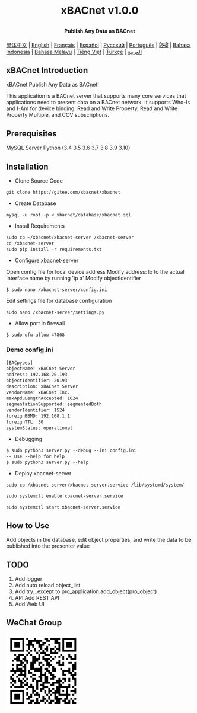 <h1 align="center" style="margin: 30px 0 30px; font-weight: bold;">xBACnet v1.0.0</h1>
<h4 align="center">Publish Any Data as BACnet</h4>

[简体中文](./README_CN.md) | [English](./README.md) | [Français](./README_FR.md) | [Español](./README_ES.md) | [Русский](./README_RU.md) | [Português](./README_PT.md) | [हिन्दी](./README_HI.md) | [Bahasa Indonesia](./README_ID.md) | [Bahasa Melayu](./README_MS.md) | [Tiếng Việt](./README_VI.md) | [Türkçe](./README_TR.md) | [العربية](./README_AR.md)

## xBACnet Introduction

xBACnet Publish Any Data as BACnet!

This application is a BACnet server that supports many core services that
applications need to present data on a BACnet network.  It supports Who-Is
and I-Am for device binding, Read and Write Property, Read and Write
Property Multiple, and COV subscriptions.


## Prerequisites
MySQL Server
Python (3.4 3.5 3.6 3.7 3.8 3.9 3.10)


## Installation

* Clone Source Code
```
git clone https://gitee.com/xbacnet/xbacnet
```
* Create Database
```
mysql -u root -p < xbacnet/database/xbacnet.sql
```
* Install Requirements
```
sudo cp ~/xbacnet/xbacnet-server /xbacnet-server
cd /xbacnet-server
sudo pip install -r requirements.txt
```

* Configure xbacnet-server

Open config file for local device address
Modify address: lo to the actual interface name by running 'ip a'
Modify objectIdentifier
```
$ sudo nano /xbacnet-server/config.ini
```

Edit settings file for database configuration
```
sudo nano /xbacnet-server/settings.py
```

* Allow port in firewall
```
$ sudo ufw allow 47808
```


### Demo config.ini
```
[BACpypes]
objectName: xBACnet Server
address: 192.168.20.193
objectIdentifier: 20193
description: xBACnet Server
vendorName: xBACnet Inc.
maxApduLengthAccepted: 1024
segmentationSupported: segmentedBoth
vendorIdentifier: 1524
foreignBBMD: 192.168.1.1
foreignTTL: 30
systemStatus: operational
```


* Debugging
```
$ sudo python3 server.py --debug --ini config.ini
-- Use --help for help
$ sudo python3 server.py --help
```

* Deploy xbacnet-server
```
sudo cp /xbacnet-server/xbacnet-server.service /lib/systemd/system/
```

```
sudo systemctl enable xbacnet-server.service
```

```
sudo systemctl start xbacnet-server.service
```

## How to Use
Add objects in the database, edit object properties, and write the data to be published into the presenter value

## TODO
1. Add logger
2. Add auto reload object_list
3. Add try...except to pro_application.add_object(pro_object)
4. API Add REST API
5. Add Web UI

## WeChat Group

![WeChat Group](qr_code_wechat_group.png)
